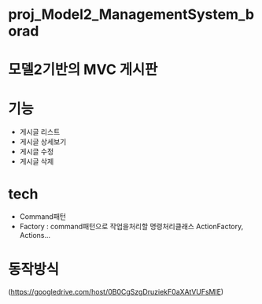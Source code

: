 # proj_Model2_ManagementSystem_borad
# 모델2기반의 MVC 게시판

# 기능 
- 게시글 리스트
- 게시글 상세보기
- 게시글 수정
- 게시글 삭제 

# tech
- Command패턴
- Factory : command패턴으로 작업을처리할 명령처리클래스 ActionFactory, Actions...

# 동작방식
(https://googledrive.com/host/0B0CgSzgDruziekF0aXAtVUFsMlE)
